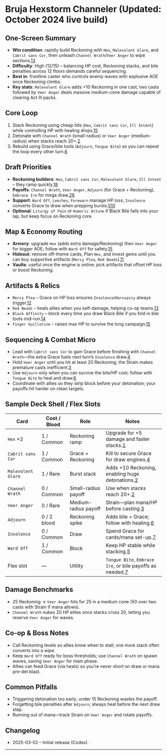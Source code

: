 # Bruja Hexstorm Channeler (Updated: October 2024 live build)

## One-Screen Summary
- **Win condition**: rapidly build Reckoning with `Hex`, `Malevolent Glare`, and `Cabrit sans Cor`, then unleash `Channel Wrath`/`Veer Anger` to wipe sections.[1][2][3][4]
- **Difficulty**: High (12/15) – balancing HP cost, Reckoning stacks, and bile penalties across 12 floors demands careful sequencing.
- **Best in**: frontline caster who controls enemy waves with explosive AOE once Reckoning climbs.
- **Key stats**: `Malevolent Glare` adds +10 Reckoning in one cast; two casts followed by `Veer Anger` deals massive medium-cone damage capable of clearing Act III packs.

## Core Loop
1. Stack Reckoning using cheap hits (`Hex`, `Cabrit sans Cor`, `Ill Intent`) while controlling HP with healing drops.[1][4][5]
2. Detonate with `Channel Wrath` (small-radius) or `Veer Anger` (medium-radius) when stacks reach 20+.[2][3]
3. Rebuild using Grace/bile tools (`Adjourn`, `Tongue Bite`) so you can repeat the loop every other turn.[6][7]

## Draft Priorities
- **Reckoning builders**: `Hex`, `Cabrit sans Cor`, `Malevolent Glare`, `Ill Intent` – they ramp quickly.[1][4][8]
- **Payoffs**: `Channel Wrath`, `Veer Anger`, `Adjourn` (for Grace + Reckoning), `Embrace Ire` for mega draw.[2][3][6][9]
- **Support**: `Ward Off`, `Leeches`, `Forewarn` manage HP loss; `Insolence` converts Grace to draw when prepping bursts.[5][7][10]
- **Optional**: `Liturgy of Pain` or `Humoric Attune` if Black Bile falls into your lap, but keep focus on Reckoning core.

## Map & Economy Routing
- **Armory**: upgrade `Hex` (adds extra damage/Reckoning) then `Veer Anger` for bigger AOE; follow with `Ward Off` for safety.[1][3][5]
- **Hideout**: remove off-theme cards, Plan `Hex`, and invest gems until you can buy supportive artifacts (`Mercy Plea`, `Red Beads`).[11]
- **Vaults**: useful once the engine is online; pick artifacts that offset HP loss or boost Reckoning.

## Artifacts & Relics
- `Mercy Plea` – Grace on HP loss ensures `Insolence`/`Haruspicy` always trigger.[12]
- `Red Beads` – heals allies when you self-damage, helping co-op teams.[13]
- `Black Affinity` – block every time you draw Black Bile if you fold in bile tools mid-run.[14]
- `Finger Guillotine` – raises max HP to survive the long campaign.[15]

## Sequencing & Combat Micro
- Lead with `Cabrit sans Cor` to gain Grace before finishing with `Channel Wrath`—the extra Grace fuels next turn’s `Insolence` draw.[4]
- Hold `Veer Anger` until you hit at least 20 Reckoning; the Strain makes premature casts inefficient.[3]
- Use `Adjourn` only when you can survive the bile/HP cost; follow with `Tongue Bite` to heal and draw.[6][7]
- Coordinate with allies so they strip block before your detonation; your payoffs hit harder on clean targets.

## Sample Deck Shell / Flex Slots
| Card | Cost / Blood | Role | Notes |
| --- | --- | --- | --- |
| `Hex` ×2 | 1 / Common | Reckoning ramp | Upgrade for +5 damage and faster stacks.[1]
| `Cabrit sans Cor` | 1 / Common | Grace + Reckoning | Kill to secure Grace for draw engines.[4]
| `Malevolent Glare` | 1 / Rare | Burst stack | Adds +10 Reckoning, enabling huge detonations.[2]
| `Channel Wrath` | 0 / Common | Small-radius payoff | Use when stacks reach 20+.[2]
| `Veer Anger` | 0 / Rare | Medium-radius payoff | Strain—plan mana/HP before casting.[3]
| `Adjourn` | 0 / 2 blood | Reckoning spike | Adds bile + Grace; follow with healing.[6]
| `Insolence` | 0 / Common | Draw | Spend Grace for cards/mana set-up.[7]
| `Ward Off` | 1 / Common | Block | Keep HP stable while stacking.[5]
| Flex slot | — | Utility | `Tongue Bite`, `Embrace Ire`, or bile payoffs as needed.[7][9]

## Damage Benchmarks
- 25 Reckoning → `Veer Anger` hits for 25 in a medium cone (50 over two casts with Strain if mana allows).
- `Channel Wrath` nukes 20 HP elites once stacks cross 20, letting you reserve `Veer Anger` for waves.

## Co-op & Boss Notes
- Call Reckoning levels so allies know when to stall; one more stack often converts into a wipe.
- Keep `Ward Off` ready for boss thresholds; use `Channel Wrath` on spawn waves, saving `Veer Anger` for main phase.
- Allies can feed Grace (via heals) so you’re never short on draw or mana pre-det blast.

## Common Pitfalls
- Triggering detonation too early; under 15 Reckoning wastes the payoff.
- Forgetting bile penalties after `Adjourn`; always heal before the next draw step.
- Running out of mana—track Strain on `Veer Anger` and rotate payoffs.

## Changelog
- 2025-03-02 – Initial release (Codex).

---

[1]: https://hellcard.fandom.com/wiki/Hex "Hex | Hellcard Wiki"
[2]: https://hellcard.fandom.com/wiki/Malevolent_Glare "Malevolent Glare | Hellcard Wiki"
[3]: https://hellcard.fandom.com/wiki/Veer_Anger "Veer Anger | Hellcard Wiki"
[4]: https://hellcard.fandom.com/wiki/Cabrit_sans_Cor "Cabrit sans Cor | Hellcard Wiki"
[5]: https://hellcard.fandom.com/wiki/Ward_Off "Ward Off | Hellcard Wiki"
[6]: https://hellcard.fandom.com/wiki/Adjourn "Adjourn | Hellcard Wiki"
[7]: https://hellcard.fandom.com/wiki/Tongue_Bite "Tongue Bite | Hellcard Wiki"
[8]: https://hellcard.fandom.com/wiki/Ill_Intent "Ill Intent | Hellcard Wiki"
[9]: https://hellcard.fandom.com/wiki/Embrace_Ire "Embrace Ire | Hellcard Wiki"
[10]: https://hellcard.fandom.com/wiki/Insolence "Insolence | Hellcard Wiki"
[11]: https://hellcard.fandom.com/wiki/Locations "Locations | Hellcard Wiki"
[12]: https://hellcard.fandom.com/wiki/Mercy_Plea "Mercy Plea | Hellcard Wiki"
[13]: https://hellcard.fandom.com/wiki/Red_Beads "Red Beads | Hellcard Wiki"
[14]: https://hellcard.fandom.com/wiki/Black_Affinity "Black Affinity | Hellcard Wiki"
[15]: https://hellcard.fandom.com/wiki/Finger_Guillotine "Finger Guillotine | Hellcard Wiki"
